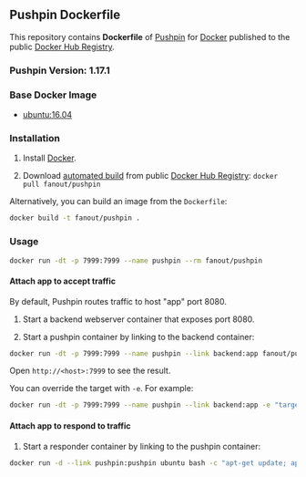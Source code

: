 ## Pushpin Dockerfile


This repository contains **Dockerfile** of [Pushpin](http://pushpin.org/) for [Docker](https://www.docker.com/) published to the public [Docker Hub Registry](https://hub.docker.com/).

### Pushpin Version: 1.17.1

### Base Docker Image

* [ubuntu:16.04](https://hub.docker.com/_/ubuntu/)

### Installation

1. Install [Docker](https://www.docker.com/).

2. Download [automated build](https://hub.docker.com/r/fanout/pushpin/) from public [Docker Hub Registry](https://hub.docker.com/): `docker pull fanout/pushpin`

Alternatively, you can build an image from the `Dockerfile`:

```sh
docker build -t fanout/pushpin .
```

### Usage

```sh
docker run -dt -p 7999:7999 --name pushpin --rm fanout/pushpin
```

#### Attach app to accept traffic

By default, Pushpin routes traffic to host "app" port 8080.

1. Start a backend webserver container that exposes port 8080.

2. Start a pushpin container by linking to the backend container:

```sh
docker run -dt -p 7999:7999 --name pushpin --link backend:app fanout/pushpin
```

Open `http://<host>:7999` to see the result.

You can override the target with `-e`. For example:

```sh
docker run -dt -p 7999:7999 --name pushpin --link backend:app -e "target=app:8001" fanout/pushpin
```

#### Attach app to respond to traffic

1. Start a responder container by linking to the pushpin container:

```sh
docker run -d --link pushpin:pushpin ubuntu bash -c "apt-get update; apt-get install -y curl; while true; do curl -s -d '{ \"items\": [ { \"channel\": \"test\", \"formats\": { \"http-stream\": { \"content\": \"hello there\n\" } } } ] }' http://pushpin:5561/publish ; sleep 1; done"
```

